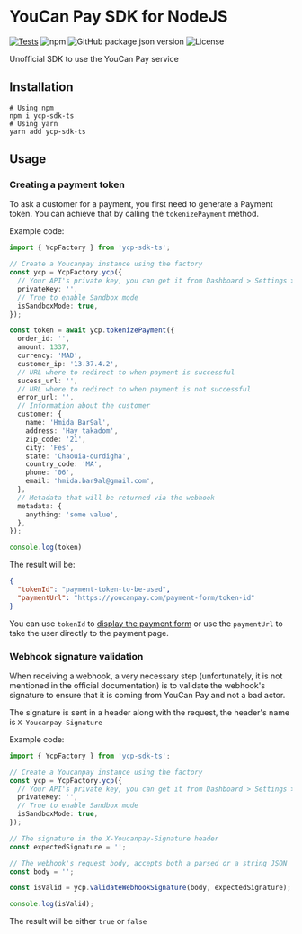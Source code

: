 # YouCan Pay SDK for NodeJS
[![Tests](https://github.com/skuidma/ycp-sdk-ts/actions/workflows/node.js.yml/badge.svg)](https://github.com/skuidma/ycp-sdk-ts/actions/workflows/node.js.yml)
![npm](https://img.shields.io/npm/dw/ycp-sdk-ts)
![GitHub package.json version](https://img.shields.io/github/package-json/v/skuidma/ycp-sdk-ts)
![License](https://badgen.net/badge/license/MIT/blue)

Unofficial SDK to use the YouCan Pay service

## Installation
```shell
# Using npm
npm i ycp-sdk-ts
# Using yarn
yarn add ycp-sdk-ts
```

## Usage

### Creating a payment token

To ask a customer for a payment, you first need to generate a Payment token.
You can achieve that by calling the `tokenizePayment` method.

Example code:

```ts
import { YcpFactory } from 'ycp-sdk-ts';

// Create a Youcanpay instance using the factory
const ycp = YcpFactory.ycp({
  // Your API's private key, you can get it from Dashboard > Settings > API Keys
  privateKey: '',
  // True to enable Sandbox mode
  isSandboxMode: true,
});

const token = await ycp.tokenizePayment({
  order_id: '',
  amount: 1337,
  currency: 'MAD',
  customer_ip: '13.37.4.2',
  // URL where to redirect to when payment is successful
  sucess_url: '',
  // URL where to redirect to when payment is not successful
  error_url: '',
  // Information about the customer
  customer: {
    name: 'Hmida Bar9al',
    address: 'Hay takadom',
    zip_code: '21',
    city: 'Fes',
    state: 'Chaouia-ourdigha',
    country_code: 'MA',
    phone: '06',
    email: 'hmida.bar9al@gmail.com',
  },
  // Metadata that will be returned via the webhook
  metadata: {
    anything: 'some value',
  },
});

console.log(token)
```
The result will be:

```json
{
  "tokenId": "payment-token-to-be-used",
  "paymentUrl": "https://youcanpay.com/payment-form/token-id"
}
```

You can use `tokenId` to [display the payment form](https://youcanpay.com/docs#form_display)
or use the `paymentUrl` to take the user directly to the payment page.

### Webhook signature validation

When receiving a webhook, a very necessary step (unfortunately, it is not mentioned in the official documentation) is to validate the webhook's signature to ensure that it is coming from YouCan Pay and not a bad actor.

The signature is sent in a header along with the request, the header's name is `X-Youcanpay-Signature`

Example code:

```ts
import { YcpFactory } from 'ycp-sdk-ts';

// Create a Youcanpay instance using the factory
const ycp = YcpFactory.ycp({
  // Your API's private key, you can get it from Dashboard > Settings > API Keys
  privateKey: '',
  // True to enable Sandbox mode
  isSandboxMode: true,
});

// The signature in the X-Youcanpay-Signature header
const expectedSignature = '';

// The webhook's request body, accepts both a parsed or a string JSON
const body = '';

const isValid = ycp.validateWebhookSignature(body, expectedSignature);

console.log(isValid);
```

The result will be either `true` or `false`